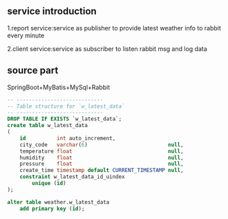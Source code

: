 ## service introduction

1.report service:service as publisher to provide latest weather info to rabbit every minute

2.client service:service as subscriber to listen rabbit msg and log data

## source part

SpringBoot+MyBatis+MySql+Rabbit

```sql
-- ----------------------------
-- Table structure for `w_latest_data`
-- ----------------------------
DROP TABLE IF EXISTS `w_latest_data`;
create table w_latest_data
(
    id          int auto_increment,
    city_code   varchar(6)                          null,
    temperature float                               null,
    humidity    float                               null,
    pressure    float                               null,
    create_time timestamp default CURRENT_TIMESTAMP null,
    constraint w_latest_data_id_uindex
        unique (id)
);

alter table weather.w_latest_data
    add primary key (id);


